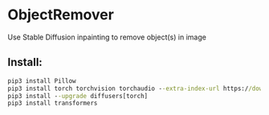 # ObjectRemover
Use Stable Diffusion inpainting to remove object(s) in image

## Install:
```cmd
pip3 install Pillow
pip3 install torch torchvision torchaudio --extra-index-url https://download.pytorch.org/whl/cu116
pip3 install --upgrade diffusers[torch]
pip3 install transformers
```
